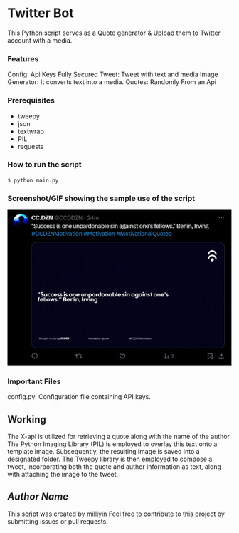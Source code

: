 # Twitter Bot

<!--Remove the below lines and add yours -->

This Python script serves as a Quote generator & Upload them to Twitter account with a media.

### Features

Config: Api Keys Fully Secured
Tweet: Tweet with text and media
Image Generator: It converts text into a media.
Quotes: Randomly From an Api

### Prerequisites
* tweepy
* json
* textwrap
* PIL
* requests

### How to run the script

<!--Remove the below lines and add yours -->

```
$ python main.py
```

### Screenshot/GIF showing the sample use of the script

<!--Remove the below lines and add yours -->

![input_image](Output.png)
### Important Files

config.py: Configuration file containing API keys.

## Working

The X-api is utilized for retrieving a quote along with the name of the author. The Python Imaging Library (PIL) is employed to overlay this text onto a template image. Subsequently, the resulting image is saved into a designated folder. The Tweepy library is then employed to compose a tweet, incorporating both the quote and author information as text, along with attaching the image to the tweet.

## _Author Name_

<!--Remove the below lines and add yours -->
This script was created by [milliyin](https://github.com/milliyin)
Feel free to contribute to this project by submitting issues or pull requests.
